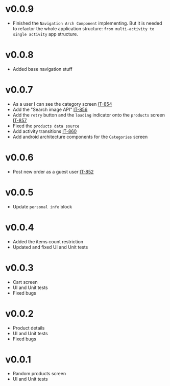 # v0.0.9
* Finished the `Navigation Arch Component` implementing. But it is needed to refactor the whole
application structure: `from multi-activity to single activity` app structure.

# v0.0.8
* Added base navigation stuff

# v0.0.7
* As a user I can see the category screen [IT-854](https://mlsdev.atlassian.net/browse/IT-854)
* Add the "Search image API" [IT-856](https://mlsdev.atlassian.net/browse/IT-856)
* Add the `retry` button and the `loading` indicator onto the `products` screen [IT-857](https://mlsdev.atlassian.net/browse/IT-857)
* Fixed the `products data source`
* Add activity transitions [IT-860](https://mlsdev.atlassian.net/browse/IT-860)
* Add android architecture components for the `Categories` screen

# v0.0.6
* Post new order as a guest user [IT-852](https://mlsdev.atlassian.net/browse/IT-852)

# v0.0.5
* Update `personal info` block

# v0.0.4
* Added the items count restriction
* Updated and fixed UI and Unit tests

# v0.0.3
* Cart screen
* UI and Unit tests
* Fixed bugs

# v0.0.2
* Product details
* UI and Unit tests
* Fixed bugs

# v0.0.1
* Random products screen
* UI and Unit tests
